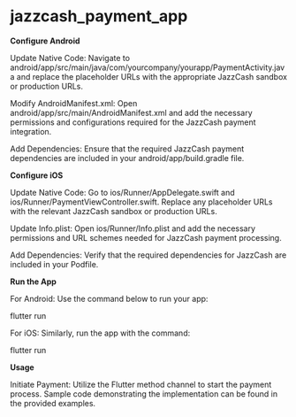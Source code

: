 # jazzcash_payment_app

**Configure Android**

Update Native Code: Navigate to android/app/src/main/java/com/yourcompany/yourapp/PaymentActivity.java and replace the placeholder URLs with the appropriate JazzCash sandbox or production URLs.

Modify AndroidManifest.xml: Open android/app/src/main/AndroidManifest.xml and add the necessary permissions and configurations required for the JazzCash payment integration.

Add Dependencies: Ensure that the required JazzCash payment dependencies are included in your android/app/build.gradle file.

**Configure iOS**

Update Native Code: Go to ios/Runner/AppDelegate.swift and ios/Runner/PaymentViewController.swift. Replace any placeholder URLs with the relevant JazzCash sandbox or production URLs.

Update Info.plist: Open ios/Runner/Info.plist and add the necessary permissions and URL schemes needed for JazzCash payment processing.

Add Dependencies: Verify that the required dependencies for JazzCash are included in your Podfile.

**Run the App**

For Android: Use the command below to run your app:


flutter run

For iOS: Similarly, run the app with the command:

flutter run

**Usage**

Initiate Payment: Utilize the Flutter method channel to start the payment process. 
Sample code demonstrating the implementation can be found in the provided examples.
